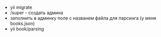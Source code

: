 - yii migrate
- <url>/super  - создать админа 
- заполнить в админку поле с названем файла для парсинга (у меня books.json)
- yii book/parsing